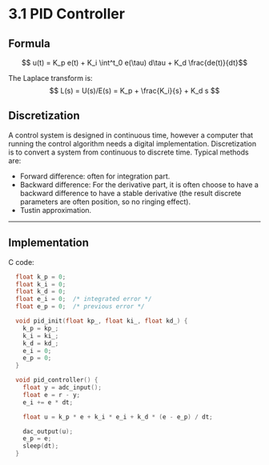 # 3.1 PID Controller
## Formula
$$ u(t) = K_p e(t) + K_i \int^t_0 e(\tau) d\tau + K_d \frac{de(t)}{dt}$$

The Laplace transform is:
$$ L(s) = U(s)/E(s) = K_p + \frac{K_i}{s} + K_d s $$


## Discretization
A control system is designed in continuous time, however a computer that running the control algorithm needs a digital implementation. Discretization is to convert a system from continuous to discrete time. Typical methods are:

- Forward difference: often for integration part.
- Backward difference: For the derivative part, it is often choose to have a backward difference to have a stable derivative (the result discrete parameters are often position, so no ringing effect).
- Tustin approximation.


---

## Implementation
C code:

```c
  float k_p = 0;
  float k_i = 0;
  float k_d = 0;
  float e_i = 0;  /* integrated error */
  float e_p = 0;  /* previous error */

  void pid_init(float kp_, float ki_, float kd_) {
  	k_p = kp_;
  	k_i = ki_;
  	k_d = kd_;
  	e_i = 0;
  	e_p = 0;
  }

  void pid_controller() {
    float y = adc_input();
    float e = r - y;
    e_i += e * dt;

    float u = k_p * e + k_i * e_i + k_d * (e - e_p) / dt;

    dac_output(u);
    e_p = e;
    sleep(dt);
  }
```

